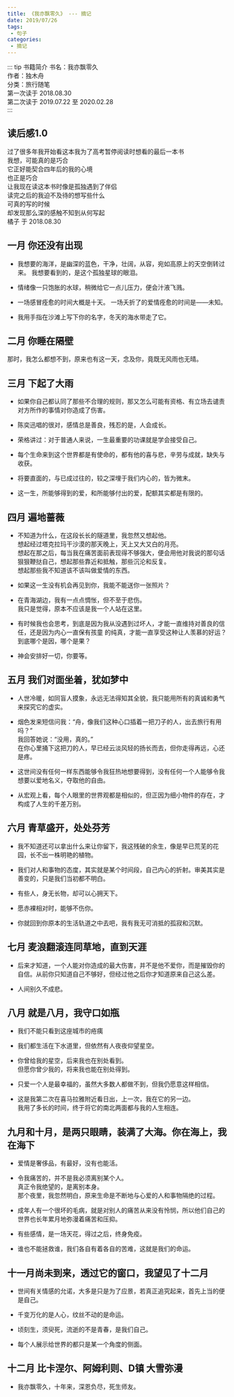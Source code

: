 ```yaml
---
title: 《我亦飘零久》 --- 摘记
date: 2019/07/26
tags: 
 - 句子
categories:
 - 摘记
---
```


::: tip 书籍简介
书名：我亦飘零久  
作者：独木舟  
分类：旅行随笔  
第一次读于 2018.08.30  
第二次读于 2019.07.22 至 2020.02.28  
:::

## 读后感1.0
过了很多年我开始看这本我为了高考暂停阅读时想看的最后一本书  
我想，可能真的是巧合  
它正好能契合四年后的我的心境  
也正是巧合  
让我现在读这本书时像是孤独遇到了伴侣  
读完之后的我迫不及待的想写些什么  
可真的写的时候  
却发现那么深的感触不知到从何写起  
橘子 于 2018.08.30  


## 一月 你还没有出现

- 我想要的海洋，是幽深的蓝色，干净，壮阔，从容，宛如高原上的天空倒转过来。
  我想要看到的，是这个孤独星球的眼泪。
- 情绪像一只饱胀的水球，稍微给它一点儿压力，便会汁液飞溅。

- 一场感冒痊愈的时间大概是十天。
  一场夭折了的爱情痊愈的时间是——未知。
- 我用手指在沙滩上写下你的名字，冬天的海水带走了它。


## 二月 你睡在隔壁

那时，我怎么都想不到，原来也有这一天，念及你，竟既无风雨也无晴。

## 三月 下起了大雨

- 如果你自己都认同了那些不合理的规则，那又怎么可能有资格、有立场去谴责对方所作的事情对你造成了伤害。

- 陈奕迅唱的很对，感情总是善良，残忍的是，人会成长。

- 荣格讲过：对于普通人来说，一生最重要的功课就是学会接受自己。

- 每个生命来到这个世界都是有使命的，都有他的喜与悲，辛劳与成就，缺失与收获。

- 将要直面的，与已成过往的，较之深埋于我们内心的，皆为微末。

- 这一生，所能够得到的爱，和所能够付出的爱，配额其实都是有限的。


## 四月 遍地蔷薇

- 不知道为什么，在这段长长的隧道里，我忽然又想起他。  
  想起经过塔克拉玛干沙漠的那天晚上，天上又大又白的月亮。  
  想起在那之后，每当我在痛苦面前表现得不够强大，便会用他对我说的那句话狠狠鞭挞自己，想起那些靠近和抵触，那些沉沦和反复。  
  想起那些我不知道该不该叫做爱情的东西。  

- 如果这一生没有机会再见到你，我能不能送你一张照片？  

- 在青海湖边，我有一点点惆怅，但不至于悲伤。  
  我只是觉得，原本不应该是我一个人站在这里。  

- 有时候我也会思考，到底是因为我从没遇到过坏人，才能一直维持对善良的信任，还是因为内心一直保有孩童   的纯真，才能一直享受这种让人羡慕的好运？  
  到底哪个是因，哪个是果？  
  
- 神会安排好一切，你要等。

## 五月 我们对面坐着，犹如梦中

- 人世冷暖，如同盲人摸象，永远无法得知其全貌，我只能用所有的真诚和勇气来探究它的虚实。

- 烟色发来短信问我：“舟，像我们这种心口插着一把刀子的人，出去旅行有用吗？”  
  我回答她说：“没用，真的。”  
  在你心里捅下这把刀的人，早已经云淡风轻的扬长而去，但你走得再远，心还是疼。

- 这世间没有任何一样东西能够令我狂热地想要得到，没有任何一个人能够令我想要以爱地名义，夺取他的自由。

- 从宏观上看，每个人眼里的世界观都是相似的，但正因为细小物件的存在，才构成了人生的千差万别。

## 六月 青草盛开，处处芬芳

- 我不知道还可以拿出什么来让你留下，我这残破的余生，像是早已荒芜的花园，长不出一株明艳的植物。

- 我们对人和事物的态度，其实就是某个时间段，自己内心的折射。审美其实是善变的，只是我们当初都不明白。

- 有些人，身无长物，却可以心拥天下。

- 愿赤裸相对时，能够不伤你。

- 你就回到你原本的生活轨道之中去吧，我有我无可消抵的孤寂和沉默。

## 七月 麦浪翻滚连同草地，直到天涯

- 后来才知道，一个人能对你造成的最大伤害，并不是他不爱你，而是摧毁你的自信。从前你只知道自己不够好，但经过他之后你才知道原来自己这么差。

- 人间别久不成悲。

## 八月 就是八月，我守口如瓶

- 我们不能只看到这座城市的疮痍

- 我们都生活在下水道里，但依然有人夜夜仰望星空。

- 你曾给我的星空，后来我也在别处看到。  
  但愿你曾少我的，将来我也能在别处得到。

- 只爱一个人是最幸福的，虽然大多数人都做不到，但我仍愿意这样相信。

- 这是我第二次在喜马拉雅附近看日出，上一次，我在它的另一边。  
  我用了多长的时间，终于将它的南北两面都与我的人生相连。

## 九月和十月，是两只眼睛，装满了大海。你在海上，我在海下

- 爱情是奢侈品，有最好，没有也能活。

- 令我痛苦的，并不是我必须离别某个人。  
  真正令我绝望的，是离别本身。  
  那个夜里，我忽然明白，原来生命是不断地与心爱的人和事物隔绝的过程。

- 成年人有一个很坏的毛病，就是对别人的痛苦从来没有怜悯，所以他们自己的世界也长年累月地弥漫着痛苦和压抑。

- 有些感情，是一场天花，得过之后，终身免疫。

- 谁也不能拯救谁，我们各自有着各自的苦难，这就是我们的命运。

## 十一月尚未到来，透过它的窗口，我望见了十二月

- 世间有关情感的允诺，大多是只是为了应景，若真正追究起来，首先上当的便是自己。

- 千变万化的是人心，纹丝不动的是命运。

- 顷刻生，须臾死，流逝的不是青春，是我们自己。

- 每个人展示给世界的都只是某一个角度的侧面。

## 十二月 比卡涅尔、阿姆利则、D镇 大雪弥漫

- 我亦飘零久，十年来，深恩负尽，死生师友。